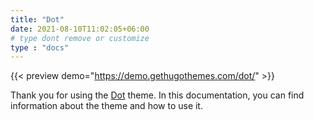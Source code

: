 ```yaml
---
title: "Dot"
date: 2021-08-10T11:02:05+06:00
# type dont remove or customize
type : "docs"
---
```


{{< preview demo="https://demo.gethugothemes.com/dot/" >}}

Thank you for using the [Dot](https://gethugothemes.com/products/hugo-documentation-theme/) theme. In this documentation, you can find information about the theme and how to use it.